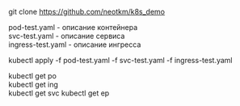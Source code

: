 git clone https://github.com/neotkm/k8s_demo  

pod-test.yaml - описание контейнера  
svc-test.yaml - описание сервиса  
ingress-test.yaml - описание ингресса  

kubectl apply -f pod-test.yaml -f svc-test.yaml -f ingress-test.yaml  

kubectl get po  
kubectl get ing  
kubectl get svc 
kubectl get ep  



